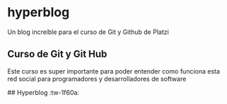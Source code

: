 # hyperblog
Un blog increíble para el curso de Git y Github de Platzi
## Curso de Git y Git Hub
<p>
Este curso es super importante para poder entender como funciona esta red social para programadores y desarrolladores de software
</p>
##  Hyperblog :tw-1f60a:
